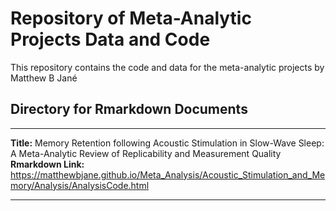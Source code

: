 # Repository of Meta-Analytic Projects Data and Code

This repository contains the code and data for the meta-analytic projects by Matthew B Jané

Directory for Rmarkdown Documents
---
---

**Title:** Memory Retention following Acoustic Stimulation in Slow-Wave Sleep: A Meta-Analytic Review of Replicability and Measurement Quality
**Rmarkdown Link:** https://matthewbjane.github.io/Meta_Analysis/Acoustic_Stimulation_and_Memory/Analysis/AnalysisCode.html

---
